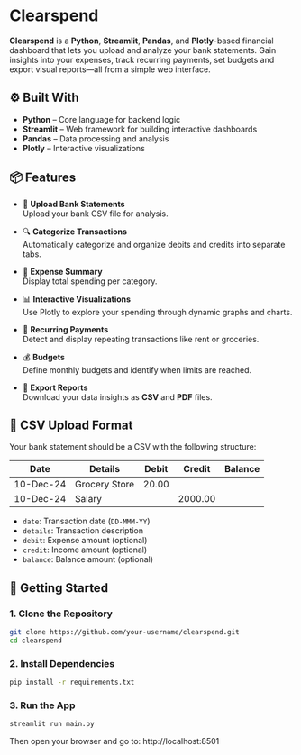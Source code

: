 # Clearspend

**Clearspend** is a **Python**, **Streamlit**, **Pandas**, and **Plotly**-based financial dashboard that lets you upload and analyze your bank statements. Gain insights into your expenses, track recurring payments, set budgets and export visual reports—all from a simple web interface.

## ⚙️ Built With

- **Python** – Core language for backend logic  
- **Streamlit** – Web framework for building interactive dashboards  
- **Pandas** – Data processing and analysis  
- **Plotly** – Interactive visualizations  

## 📦 Features

- 📁 **Upload Bank Statements**  
  Upload your bank CSV file for analysis.

- 🔍 **Categorize Transactions**  
  Automatically categorize and organize debits and credits into separate tabs.

- 📂 **Expense Summary**  
  Display total spending per category.

- 📊 **Interactive Visualizations**  
  Use Plotly to explore your spending through dynamic graphs and charts.

- 🔁 **Recurring Payments**  
  Detect and display repeating transactions like rent or groceries.

- 💰 **Budgets**  
  Define monthly budgets and identify when limits are reached.

- 🧾 **Export Reports**  
  Download your data insights as **CSV** and **PDF** files.

## 📄 CSV Upload Format

Your bank statement should be a CSV with the following structure:

| Date       | Details        | Debit  | Credit | Balance |
|------------|----------------|--------|--------|---------|
| 10-Dec-24  | Grocery Store  | 20.00  |        |         |
| 10-Dec-24  | Salary         |        |2000.00 |         |

- `date`: Transaction date (`DD-MMM-YY`)  
- `details`: Transaction description  
- `debit`: Expense amount (optional)  
- `credit`: Income amount (optional)
- `balance`: Balance amount (optional)

## 🚀 Getting Started

### 1. Clone the Repository

```bash
git clone https://github.com/your-username/clearspend.git
cd clearspend
```

### 2. Install Dependencies

```bash
pip install -r requirements.txt
```

### 3. Run the App
```bash
streamlit run main.py
```

Then open your browser and go to:
http://localhost:8501